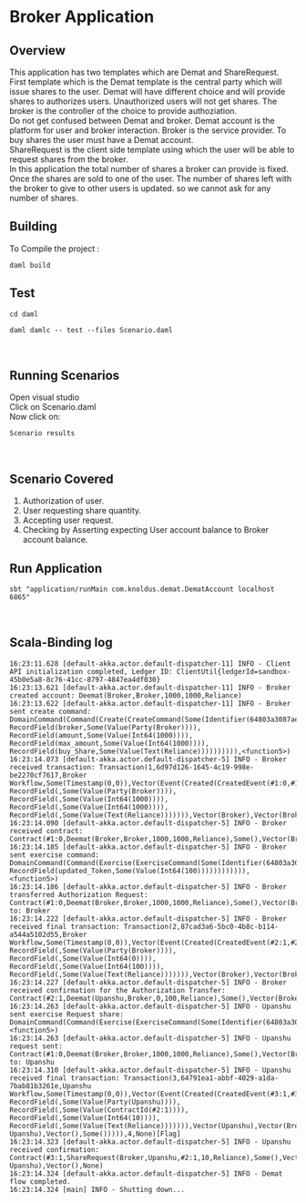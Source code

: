 <h1>Broker Application </h1>

<h2> Overview </h2>

This application has two templates which are Demat and ShareRequest.</br>
First template which is the Demat template is the central party which will issue shares to the user.
Demat will have different choice and will provide shares to authorizes users. Unauthorized users will not get shares. The broker is the controller of the choice to provide authoziation.</br>
Do not get confused between Demat and broker. Demat account is the platform for user and broker interaction. Broker is the service provider. To buy shares the user must have a Demat account.</br>
ShareRequest is the client side template using which the user will be able to request shares from the broker.</br>
In this application the total number of shares a broker can provide is fixed. Once the shares are sold to one of the user. The number of shares left with the broker to give to other users is updated.
so we cannot ask for any number of shares.</br>

<h2>Building </h2>

To Compile the project :

```
daml build
```

<h2>Test</h2>

```
cd daml
```

```
daml damlc -- test --files Scenario.daml
```
</br>

<h2>Running Scenarios</h2>

Open visual studio</br>
Click on Scenario.daml</br>
Now click on:

```
Scenario results
```
</br>

<h2>Scenario Covered</h2>

1. Authorization of user. </br>
2. User requesting share quantity. </br>
3. Accepting user request. </br>
4. Checking by Asserting expecting User account balance to Broker account balance.</br>

<h2>Run Application</h2>

```
sbt "application/runMain com.knoldus.demat.DematAccount localhost 6865" 
```

</br>

<h2>Scala-Binding log </h2>

```
16:23:11.628 [default-akka.actor.default-dispatcher-11] INFO - Client API initialization completed, Ledger ID: ClientUtil{ledgerId=sandbox-45b0e5a8-8c76-41cc-8797-4847ea4df030}
16:23:13.621 [default-akka.actor.default-dispatcher-11] INFO - Broker created account: Deemat(Broker,Broker,1000,1000,Reliance)
16:23:13.622 [default-akka.actor.default-dispatcher-11] INFO - Broker sent create command: DomainCommand(Command(Create(CreateCommand(Some(Identifier(64803a3087ae6c06ffd08f1c8a3828f583e3aea2b22f83411a435581545bcf29,Main,Deemat)),Some(Record(Some(Identifier(64803a3087ae6c06ffd08f1c8a3828f583e3aea2b22f83411a435581545bcf29,Main,Deemat)),ArrayBuffer(RecordField(owner,Some(Value(Party(Broker)))), RecordField(broker,Some(Value(Party(Broker)))), RecordField(amount,Some(Value(Int64(1000)))), RecordField(max_amount,Some(Value(Int64(1000)))), RecordField(buy_Share,Some(Value(Text(Reliance)))))))))),<function5>)
16:23:14.073 [default-akka.actor.default-dispatcher-5] INFO - Broker received transaction: Transaction(1,6d97d126-1645-4c19-998e-be2270cf7617,Broker Workflow,Some(Timestamp(0,0)),Vector(Event(Created(CreatedEvent(#1:0,#1:0,Some(Identifier(64803a3087ae6c06ffd08f1c8a3828f583e3aea2b22f83411a435581545bcf29,Main,Deemat)),None,Some(Record(None,Vector(RecordField(,Some(Value(Party(Broker)))), RecordField(,Some(Value(Party(Broker)))), RecordField(,Some(Value(Int64(1000)))), RecordField(,Some(Value(Int64(1000)))), RecordField(,Some(Value(Text(Reliance))))))),Vector(Broker),Vector(Broker),Vector(),Some())))),2,None)
16:23:14.090 [default-akka.actor.default-dispatcher-5] INFO - Broker received contract: Contract(#1:0,Deemat(Broker,Broker,1000,1000,Reliance),Some(),Vector(Broker),Vector(),None)
16:23:14.185 [default-akka.actor.default-dispatcher-5] INFO - Broker sent exercise command: DomainCommand(Command(Exercise(ExerciseCommand(Some(Identifier(64803a3087ae6c06ffd08f1c8a3828f583e3aea2b22f83411a435581545bcf29,Main,Deemat)),#1:0,AuthorizeInvestor,Some(Value(Record(Record(Some(Identifier(64803a3087ae6c06ffd08f1c8a3828f583e3aea2b22f83411a435581545bcf29,Main,AuthorizeInvestor)),ArrayBuffer(RecordField(investor,Some(Value(Party(Upanshu)))), RecordField(updated_Token,Some(Value(Int64(100)))))))))))),<function5>)
16:23:14.186 [default-akka.actor.default-dispatcher-5] INFO - Broker transferred Authorization Request: Contract(#1:0,Deemat(Broker,Broker,1000,1000,Reliance),Some(),Vector(Broker),Vector(),None) to: Broker
16:23:14.222 [default-akka.actor.default-dispatcher-5] INFO - Broker received final transaction: Transaction(2,87cad3a6-5bc0-4b8c-b114-a544a5102d55,Broker Workflow,Some(Timestamp(0,0)),Vector(Event(Created(CreatedEvent(#2:1,#2:1,Some(Identifier(64803a3087ae6c06ffd08f1c8a3828f583e3aea2b22f83411a435581545bcf29,Main,Deemat)),None,Some(Record(None,Vector(RecordField(,Some(Value(Party(Upanshu)))), RecordField(,Some(Value(Party(Broker)))), RecordField(,Some(Value(Int64(0)))), RecordField(,Some(Value(Int64(100)))), RecordField(,Some(Value(Text(Reliance))))))),Vector(Broker),Vector(Broker),Vector(Upanshu),Some())))),3,None)
16:23:14.227 [default-akka.actor.default-dispatcher-5] INFO - Broker received confirmation for the Authorization Transfer: Contract(#2:1,Deemat(Upanshu,Broker,0,100,Reliance),Some(),Vector(Broker),Vector(Upanshu),None)
16:23:14.263 [default-akka.actor.default-dispatcher-5] INFO - Upanshu sent exercise Request share: DomainCommand(Command(Exercise(ExerciseCommand(Some(Identifier(64803a3087ae6c06ffd08f1c8a3828f583e3aea2b22f83411a435581545bcf29,Main,Deemat)),#2:1,RequestShare,Some(Value(Record(Record(Some(Identifier(64803a3087ae6c06ffd08f1c8a3828f583e3aea2b22f83411a435581545bcf29,Main,RequestShare)),ArrayBuffer(RecordField(requestQuantity,Some(Value(Int64(10)))))))))))),<function5>)
16:23:14.263 [default-akka.actor.default-dispatcher-5] INFO - Upanshu request sent: Contract(#1:0,Deemat(Broker,Broker,1000,1000,Reliance),Some(),Vector(Broker),Vector(),None) to: Upanshu
16:23:14.310 [default-akka.actor.default-dispatcher-5] INFO - Upanshu received final transaction: Transaction(3,64791ea1-abbf-4029-a1da-7bab81b3261e,Upanshu Workflow,Some(Timestamp(0,0)),Vector(Event(Created(CreatedEvent(#3:1,#3:1,Some(Identifier(64803a3087ae6c06ffd08f1c8a3828f583e3aea2b22f83411a435581545bcf29,Main,ShareRequest)),None,Some(Record(None,Vector(RecordField(,Some(Value(Party(Broker)))), RecordField(,Some(Value(Party(Upanshu)))), RecordField(,Some(Value(ContractId(#2:1)))), RecordField(,Some(Value(Int64(10)))), RecordField(,Some(Value(Text(Reliance))))))),Vector(Upanshu),Vector(Broker, Upanshu),Vector(),Some())))),4,None)[Flag]
16:23:14.323 [default-akka.actor.default-dispatcher-5] INFO - Upanshu received confirmation: Contract(#3:1,ShareRequest(Broker,Upanshu,#2:1,10,Reliance),Some(),Vector(Broker, Upanshu),Vector(),None)
16:23:14.324 [default-akka.actor.default-dispatcher-5] INFO - Demat flow completed.
16:23:14.324 [main] INFO - Shutting down...

```










